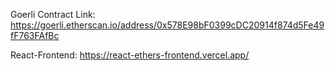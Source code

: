 Goerli Contract Link: https://goerli.etherscan.io/address/0x578E98bF0399cDC20914f874d5Fe49fF763FAfBc

React-Frontend: https://react-ethers-frontend.vercel.app/

